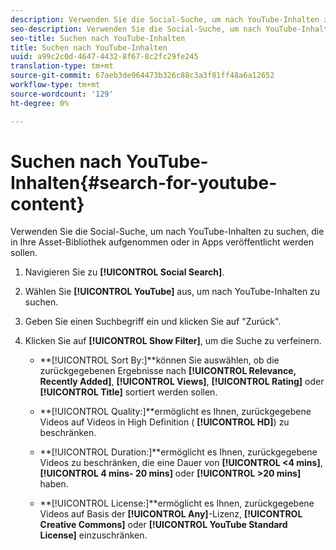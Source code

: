 ```yaml
---
description: Verwenden Sie die Social-Suche, um nach YouTube-Inhalten zu suchen, die in Ihre Asset-Bibliothek aufgenommen oder in Apps veröffentlicht werden sollen.
seo-description: Verwenden Sie die Social-Suche, um nach YouTube-Inhalten zu suchen, die in Ihre Asset-Bibliothek aufgenommen oder in Apps veröffentlicht werden sollen.
seo-title: Suchen nach YouTube-Inhalten
title: Suchen nach YouTube-Inhalten
uuid: a99c2c0d-4647-4432-8f67-8c2fc29fe245
translation-type: tm+mt
source-git-commit: 67aeb3de964473b326c88c3a3f81ff48a6a12652
workflow-type: tm+mt
source-wordcount: '129'
ht-degree: 0%

---
```



# Suchen nach YouTube-Inhalten{#search-for-youtube-content}

Verwenden Sie die Social-Suche, um nach YouTube-Inhalten zu suchen, die in Ihre Asset-Bibliothek aufgenommen oder in Apps veröffentlicht werden sollen.

1. Navigieren Sie zu **[!UICONTROL Social Search]**.
1. Wählen Sie **[!UICONTROL YouTube]** aus, um nach YouTube-Inhalten zu suchen.
1. Geben Sie einen Suchbegriff ein und klicken Sie auf &quot;Zurück&quot;.
1. Klicken Sie auf **[!UICONTROL Show Filter]**, um die Suche zu verfeinern.

   * **[!UICONTROL Sort By:]**können Sie auswählen, ob die zurückgegebenen Ergebnisse nach **[!UICONTROL Relevance, Recently Added]**, **[!UICONTROL Views]**, **[!UICONTROL Rating]** oder **[!UICONTROL Title]** sortiert werden sollen.

   * **[!UICONTROL Quality:]**ermöglicht es Ihnen, zurückgegebene Videos auf Videos in High Definition ( **[!UICONTROL HD]**) zu beschränken.

   * **[!UICONTROL Duration:]**ermöglicht es Ihnen, zurückgegebene Videos zu beschränken, die eine Dauer von **[!UICONTROL <4 mins]**, **[!UICONTROL 4 mins- 20 mins]** oder **[!UICONTROL >20 mins]** haben.

   * **[!UICONTROL License:]**ermöglicht es Ihnen, zurückgegebene Videos auf Basis der **[!UICONTROL Any]**-Lizenz, **[!UICONTROL Creative Commons]** oder **[!UICONTROL YouTube Standard License]** einzuschränken.

